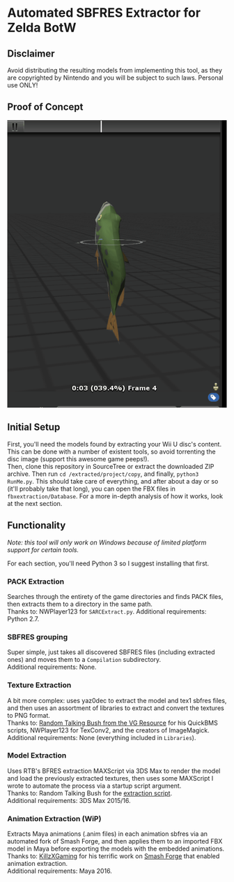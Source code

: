 # Automated SBFRES Extractor for Zelda BotW 

## Disclaimer 

Avoid distributing the resulting models from implementing this tool, as they are copyrighted by Nintendo and you will be subject to such laws.  Personal use ONLY!

## Proof of Concept 
<p align="center">
  <img src="proofofconcept/bassmoving.gif"/>
</p>


## Initial Setup 
First, you'll need the models found by extracting your Wii U disc's content.  This can be done with a number of existent tools, so avoid torrenting the disc image (support this awesome game peeps!).  
Then, clone this repository in SourceTree or extract the downloaded ZIP archive.  Then run `cd /extracted/project/copy`, and finally, `python3 RunMe.py`. This should take care of everything, and after about a day or so (it'll probably take that long), you can open the FBX files in `fbxextraction/Database`.  For a more in-depth analysis of how it works, look at the next section.  


## Functionality 
*Note: this tool will only work on Windows because of limited platform support for certain tools.*

For each section, you'll need Python 3 so I suggest installing that first.

### PACK Extraction 
Searches through the entirety of the game directories and finds PACK files, then extracts them to a directory in the same path.  
Thanks to: NWPlayer123 for `SARCExtract.py`.
Additional requirements: Python 2.7.

### SBFRES grouping
Super simple, just takes all discovered SBFRES files (including extracted ones) and moves them to a `Compilation` subdirectory.  
Additional requirements: None.

### Texture Extraction
A bit more complex: uses yaz0dec to extract the model and tex1 sbfres files, and then uses an assortment of libraries to extract and convert the textures to PNG format.  
Thanks to: [Random Talking Bush from the VG Resource](https://www.vg-resource.com/thread-29836.html) for his QuickBMS scripts, NWPlayer123 for TexConv2, and the creators of ImageMagick. 
Additional requirements: None (everything included in `Libraries`).  

### Model Extraction
Uses RTB's BFRES extraction MAXScript via 3DS Max to render the model and load the previously extracted textures, then uses some MAXScript I wrote to automate the process via a startup script argument.  
Thanks to: Random Talking Bush for the [extraction script](https://www.vg-resource.com/thread-29836.html).  
Additional requirements: 3DS Max 2015/16.  

### Animation Extraction (WiP)
Extracts Maya animations (.anim files) in each animation sbfres via an automated fork of Smash Forge, and then applies them to an imported FBX model in Maya before exporting the models with the embedded animations.  
Thanks to: [KillzXGaming](https://github.com/KillzXGaming) for his terrific work on [Smash Forge](https://github.com/jam1garner/Smash-Forge) that enabled animation extraction.  
Additional requirements: Maya 2016.  
